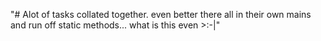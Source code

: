 "# Alot of tasks collated together. even better there all in their own mains and run off static methods... what is this even >:-|" 
